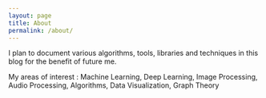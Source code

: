 ```yaml
---
layout: page
title: About
permalink: /about/
---
```


 I plan to document various algorithms, tools, libraries and techniques in this blog for the benefit of future me.

My areas of interest : Machine Learning, Deep Learning, Image Processing, Audio Processing, Algorithms, Data Visualization, Graph Theory
